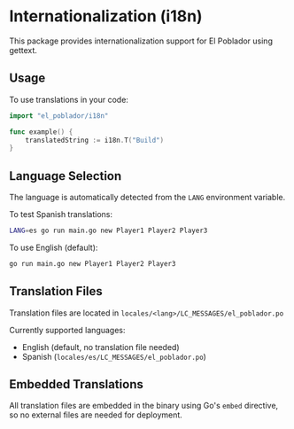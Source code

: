 # Internationalization (i18n)

This package provides internationalization support for El Poblador using gettext.

## Usage

To use translations in your code:

```go
import "el_poblador/i18n"

func example() {
    translatedString := i18n.T("Build")
}
```

## Language Selection

The language is automatically detected from the `LANG` environment variable.

To test Spanish translations:
```bash
LANG=es go run main.go new Player1 Player2 Player3
```

To use English (default):
```bash
go run main.go new Player1 Player2 Player3
```

## Translation Files

Translation files are located in `locales/<lang>/LC_MESSAGES/el_poblador.po`

Currently supported languages:
- English (default, no translation file needed)
- Spanish (`locales/es/LC_MESSAGES/el_poblador.po`)

## Embedded Translations

All translation files are embedded in the binary using Go's `embed` directive, so no external files are needed for deployment.
